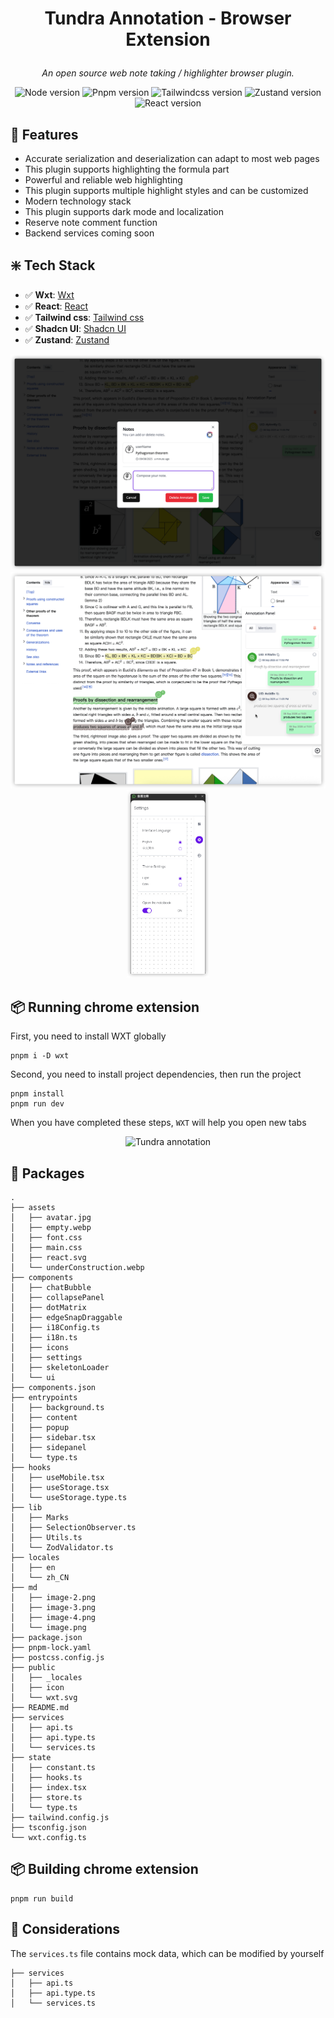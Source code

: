 # <p align="center">Tundra Annotation - Browser Extension</p>

<p align="center">
  <em>An open source web note taking / highlighter browser plugin.</em>
</p>
<p align="center">
    <img alt="Node version" src="https://img.shields.io/static/v1?label=Node&message=%20%3E=22&logo=node.js&color=2334D058" />
    <img alt="Pnpm version" src="https://img.shields.io/static/v1?label=Pnpm&message=%20%3E=10&logo=pnpm&color=F68620"/>
    <img alt="Tailwindcss version" src="https://img.shields.io/static/v1?label=Tailwindcss&message=%20=3.4.17&logo=tailwindcss&color=00b5ff"/>
    <img alt="Zustand version" src="https://img.shields.io/static/v1?label=Zustand&message=%20=5.0.5&logo=Zustand&color=00b5ff"/>
    <img alt="React version" src="https://img.shields.io/static/v1?label=React&message=%20=18&logo=react&color=006f95"/>
</p>

## 🚀 Features

- Accurate serialization and deserialization can adapt to most web pages
- This plugin supports highlighting the formula part
- Powerful and reliable web highlighting
- This plugin supports multiple highlight styles and can be customized
- Modern technology stack
- This plugin supports dark mode and localization
- Reserve note comment function
- Backend services coming soon

## ❇️ Tech Stack

- ✅ **Wxt**: [Wxt](https://wxt.dev)
- ✅ **React**: [React](https://react.dev/)
- ✅ **Tailwind css**: [Tailwind css](https://tailwindcss.com)
- ✅ **Shadcn UI**: [Shadcn UI](https://ui.shadcn.com)
- ✅ **Zustand**: [Zustand](https://zustand-demo.pmnd.rs)
<p align="center">
  <img src="./md/image-2.png" alt="Tundra annotation"/>
  <img src="./md/image-3.png" alt="Tundra annotation"/>
  <img src="./md/image-4.png" height="300" alt="Tundra annotation"/>
</p>

## 📦 Running chrome extension

First, you need to install WXT globally

```
pnpm i -D wxt
```

Second, you need to install project
dependencies, then run the project

```
pnpm install
pnpm run dev
```

When you have completed these steps, `WXT` will help you open new tabs

<p align="center">
  <img src="./md/Function_recording2.gif" alt="Tundra annotation"/>
</p>

## 💼 Packages

```
.
├── assets
│   ├── avatar.jpg
│   ├── empty.webp
│   ├── font.css
│   ├── main.css
│   ├── react.svg
│   └── underConstruction.webp
├── components
│   ├── chatBubble
│   ├── collapsePanel
│   ├── dotMatrix
│   ├── edgeSnapDraggable
│   ├── i18Config.ts
│   ├── i18n.ts
│   ├── icons
│   ├── settings
│   ├── skeletonLoader
│   └── ui
├── components.json
├── entrypoints
│   ├── background.ts
│   ├── content
│   ├── popup
│   ├── sidebar.tsx
│   ├── sidepanel
│   └── type.ts
├── hooks
│   ├── useMobile.tsx
│   ├── useStorage.tsx
│   └── useStorage.type.ts
├── lib
│   ├── Marks
│   ├── SelectionObserver.ts
│   ├── Utils.ts
│   └── ZodValidator.ts
├── locales
│   ├── en
│   └── zh_CN
├── md
│   ├── image-2.png
│   ├── image-3.png
│   ├── image-4.png
│   └── image.png
├── package.json
├── pnpm-lock.yaml
├── postcss.config.js
├── public
│   ├── _locales
│   ├── icon
│   └── wxt.svg
├── README.md
├── services
│   ├── api.ts
│   ├── api.type.ts
│   └── services.ts
├── state
│   ├── constant.ts
│   ├── hooks.ts
│   ├── index.tsx
│   ├── store.ts
│   └── type.ts
├── tailwind.config.js
├── tsconfig.json
└── wxt.config.ts
```

## 📦 Building chrome extension

```
pnpm run build
```

## 👀 Considerations

The `services.ts` file contains mock data, which can be modified by yourself

```
├── services
│   ├── api.ts
│   ├── api.type.ts
│   └── services.ts
```
